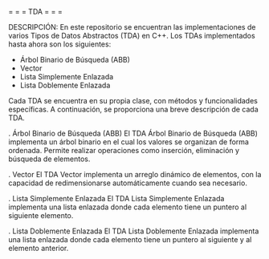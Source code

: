=   =   =   TDA   =   =   =

DESCRIPCIÓN:
  En este repositorio se encuentran las implementaciones de varios Tipos de Datos Abstractos (TDA) en C++. Los TDAs implementados hasta ahora son los siguientes:
  
- Árbol Binario de Búsqueda (ABB)
- Vector
- Lista Simplemente Enlazada
- Lista Doblemente Enlazada
  
Cada TDA se encuentra en su propia clase, con métodos y funcionalidades específicas. A continuación, se proporciona una breve descripción de cada TDA.

. Árbol Binario de Búsqueda (ABB)
  El TDA Árbol Binario de Búsqueda (ABB) implementa un árbol binario en el cual los valores se organizan de forma ordenada. Permite realizar operaciones como inserción, eliminación y búsqueda de elementos.

. Vector
  El TDA Vector implementa un arreglo dinámico de elementos, con la capacidad de redimensionarse automáticamente cuando sea necesario.

. Lista Simplemente Enlazada
  El TDA Lista Simplemente Enlazada implementa una lista enlazada donde cada elemento tiene un puntero al siguiente elemento.

 . Lista Doblemente Enlazada
  El TDA Lista Doblemente Enlazada implementa una lista enlazada donde cada elemento tiene un puntero al siguiente y al elemento anterior.
